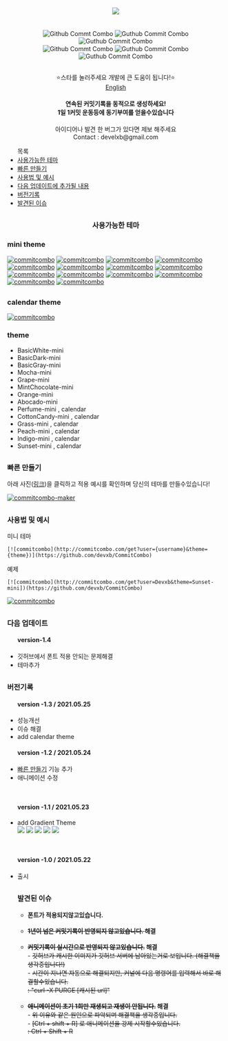 

<div align = "center">
  <br>
  <a href="https://github.com/devxb/CommitCombo"><img src = "http://commitcombo.com/logo" align="center"/></a> <br><br><br>
  <img src = "http://commitcombo.com/get?user=Devxb&theme=Perfume-mini" align="center" alt="Github Commt Combo"/>
  <img src = "http://commitcombo.com/get?user=Devxb&theme=CottonCandy-mini" align="center" alt="Guthub Commit Combo"/>
  <img src = "http://commitcombo.com/get?user=Devxb&theme=Sunset-mini" align="center" alt="Guthub Commit Combo"/><br>
  <img src = "http://commitcombo.com/get?user=Devxb&theme=Perfume-calendar" align="center" alt="Github Commt Combo"/>
  <img src = "http://commitcombo.com/get?user=Devxb&theme=CottonCandy-calendar" align="center" alt="Guthub Commit Combo"/>
  <img src = "http://commitcombo.com/get?user=Devxb&theme=Sunset-calendar" align="center" alt="Guthub Commit Combo"/><br>
  <h2></h2>
</div>
<div align = "center">  ⭐스타를 눌러주세요 개발에 큰 도움이 됩니다!⭐️</div>
<div align="center"><a href=""> English </a></div>
<div align = "center"> 
<h4>연속된 커밋기록을 동적으로 생성하세요!<br/>1일 1커밋 운동등에 동기부여를 얻을수있습니다</h4>
<p> 아이디어나 발견 한 버그가 있다면 제보 해주세요<br>
Contact : develxb@gmail.com</p>
</div>
<div>
<ul>
목록
<li>
	<a href = "#availableTheme"> 사용가능한 테마</a>
</li>
<li>
	<a href = "#maker"> 빠른 만들기 </a>
</li>
<li>
	<a href = "#manual"> 사용법 및 예시</a>
</li>
<li>
	<a href = "#nextUpdate"> 다음 업데이트에 추가될 내용</a>
</li>
<li>
	<a href = "#history"> 버전기록</a>
</li>
<li>
	<a href = "#issue"> 발견된 이슈 </a>
</li>
</ul>
</div>
<h2></h2>
<div align = "center">
<h3> <a name = "availableTheme"></a>사용가능한 테마</h3>
</div>
	
<h3>mini theme</h3>
	
[![commitcombo](http://commitcombo.com/get?user=Devxb&theme=BasicWhite-mini)](https://github.com/devxb/CommitCombo) [![commitcombo](http://commitcombo.com/get?user=Devxb&theme=BasicDark-mini)](https://github.com/devxb/CommitCombo) [![commitcombo](http://commitcombo.com/get?user=Devxb&theme=BasicGray-mini)](https://github.com/devxb/CommitCombo)
[![commitcombo](http://commitcombo.com/get?user=Devxb&theme=Mocha-mini)](https://github.com/devxb/CommitCombo) [![commitcombo](http://commitcombo.com/get?user=Devxb&theme=Grape-mini)](https://github.com/devxb/CommitCombo) [![commitcombo](http://commitcombo.com/get?user=Devxb&theme=MintChocolate-mini)](https://github.com/devxb/CommitCombo)
[![commitcombo](http://commitcombo.com/get?user=Devxb&theme=Orange-mini)](https://github.com/devxb/CommitCombo) [![commitcombo](http://commitcombo.com/get?user=Devxb&theme=Abocado-mini)](https://github.com/devxb/CommitCombo) [![commitcombo](http://commitcombo.com/get?user=Devxb&theme=Perfume-mini)](https://github.com/devxb/CommitCombo) [![commitcombo](http://commitcombo.com/get?user=Devxb&theme=CottonCandy-mini)](https://github.com/devxb/CommitCombo) [![commitcombo](http://commitcombo.com/get?user=Devxb&theme=Grass-mini)](https://github.com/devxb/CommitCombo) [![commitcombo](http://commitcombo.com/get?user=Devxb&theme=Peach-mini)](https://github.com/devxb/CommitCombo) [![commitcombo](http://commitcombo.com/get?user=Devxb&theme=Indigo-mini)](https://github.com/devxb/CommitCombo) [![commitcombo](http://commitcombo.com/get?user=Devxb&theme=Sunset-mini)](https://github.com/devxb/CommitCombo) 

<h2></h2>
<h3>calendar theme </h3>

[![commitcombo](https://user-images.githubusercontent.com/62425964/119518275-57840e80-bdb3-11eb-86ea-9345f953f654.jpg)](https://github.com/devxb/CommitCombo)

<h3>theme</h3> 
<ul>
<li>
BasicWhite-mini
</li>
<li>
BasicDark-mini
</li>
<li>
BasicGray-mini
</li>
<li>
Mocha-mini
</li>
<li>
Grape-mini
</li>
<li>
MintChocolate-mini
</li>
<li>
Orange-mini
</li>
<li>
Abocado-mini
</li>
<li>
Perfume-mini , calendar
</li>
<li>
CottonCandy-mini , calendar
</li>
<li>
Grass-mini , calendar
</li>
<li>
Peach-mini , calendar
</li>
<li>
Indigo-mini , calendar
</li>
<li>
Sunset-mini , calendar
</li>
</ul>
<h2></h2>
<h3> <a name = "maker"> </a> 빠른 만들기 </h3>
아래 사진(<a href = "http://commitcombo.com/maker">링크</a>)을 클릭하고 적용 예시를 확인하며 당신의 테마를 만들수있습니다!

[![commitcombo-maker](https://user-images.githubusercontent.com/62425964/119252836-4d161900-bbe9-11eb-8e30-7984ef18337d.jpeg)](http://commitcombo.com/maker)


<h2></h2>
<h3> <a name = "manual"></a>사용법 및 예시</h3>

<p>미니 테마</p>

	[![commitcombo](http://commitcombo.com/get?user={username}&theme={theme})](https://github.com/devxb/CommitCombo)

<p> 예제 </p>

	[![commitcombo](http://commitcombo.com/get?user=Devxb&theme=Sunset-mini])(https://github.com/devxb/CommitCombo)

[![commitcombo](http://commitcombo.com/get?user=Devxb&theme=Sunset-mini)](https://github.com/devxb/CommitCombo)

<h2></h2>
<a name = "nextUpdate"></a>
<h3>다음 업데이트</h3>
<ul> 
<h4>version-1.4</h4>
	<li>
	깃허브에서 폰트 적용 안되는 문제해결
	</li>
	<li >테마추가 </li>
</ul>

<h2></h2>
<a name = "history"></a>
<h3> 버전기록 </h3>

<ul>
<h4> version -1.3 / 2021.05.25 </h4>
<li>
	성능개선
</li>
<li>
	이슈 해결
</li>
<li>
	add calendar theme
</li>
</ul>

<ul>
<h4> version -1.2 / 2021.05.24</h4>
	<li> <a href = "http://commitcombo.com/maker">빠른 만들기</a> 기능 추가</li>
	<li> 애니메이션 수정 </li>
</ul>

<br>

<ul>
<h4>version -1.1 / 2021.05.23</h4>
	<li> add Gradient Theme <br> <img src = "http://commitcombo.com/get?user=Devxb&theme=Peach-mini"/> <img src = "http://commitcombo.com/get?user=Devxb&theme=CottonCandy-mini"/> <img src = "http://commitcombo.com/get?user=Devxb&theme=Grass-mini"/> <img src = "http://commitcombo.com/get?user=Devxb&theme=Perfume-mini"/> <img src = "http://commitcombo.com/get?user=Devxb&theme=Indigo-mini"/>
	</li>
</ul>

<br>

<ul> 
<h4>version -1.0 / 2021.05.22</h4>
	<li> 출시 </li>

<h2></h2>
<a name = "issue"></a>
<h3> 발견된 이슈 </h3>

<ul>
<li>
<b> 폰트가 적용되지않고있습니다. </b>
</li>
<br>
<li>
<b> <del>1년이 넘은 커밋기록이 반영되지 않고있습니다. </del> 해결 </b>
</li>
<br>
<li>
<b> <del>커밋기록이 실시간으로 반영되지 않고있습니다.</del> 해결 </b>
<br> - <del>깃허브가 캐시한 이미지가 깃허브 서버에 남아있는거로 보입니다. (해결책을 생각중입니다!)</del>
<br> - <del>시간이 지나면 자동으로 해결되지만, 커널에 다음 명령어를 입력해서 바로 해결할수있습니다.   <br> : "curl -X PURGE [캐시된 url]"</del>
</li>
<br>
<li>
<b><del>애니메이션이 초기 1회만 재생되고 재생이 안됩니다.</del> 해결 </b>
<br> - <del>위 이유와 같은 원인으로 파악되며 해결책을 생각중입니다.</del>
<br> - <del>[Ctrl + shift + R] 로 애니메이션을 강제 시작할수있습니다.</del> 
<br> <del>: Ctrl + Shift + R</del>
</li>
</ul>
